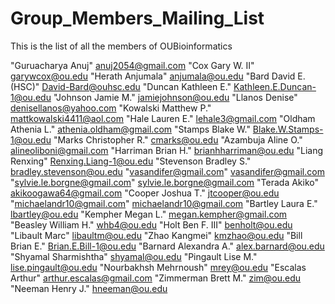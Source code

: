 # Group_Members_Mailing_List
This is the list of all the members of OUBioinformatics

"Guruacharya Anuj" anuj2054@gmail.com
"Cox Gary W. II" garywcox@ou.edu
"Herath Anjumala" anjumala@ou.edu
"Bard David E. (HSC)" David-Bard@ouhsc.edu
"Duncan Kathleen E." Kathleen.E.Duncan-1@ou.edu
"Johnson Jamie M." jamiejohnson@ou.edu
"Llanos Denise" denisellanos@yahoo.com
"Kowalski Matthew P." mattkowalski4411@aol.com
"Hale Lauren E." lehale3@gmail.com
"Oldham Athenia L." athenia.oldham@gmail.com
"Stamps Blake W." Blake.W.Stamps-1@ou.edu
"Marks Christopher R." cmarks@ou.edu
"Azambuja Aline O." alineoliboni@gmail.com
"Harriman Brian H." brianhharriman@ou.edu
"Liang Renxing" Renxing.Liang-1@ou.edu
"Stevenson Bradley S." bradley.stevenson@ou.edu
"vasandifer@gmail.com" vasandifer@gmail.com
"sylvie.le.borgne@gmail.com" sylvie.le.borgne@gmail.com
"Terada Akiko" akikoogawa64@gmail.com
"Cooper Joshua T." jtcooper@ou.edu
"michaelandr10@gmail.com" michaelandr10@gmail.com
"Bartley Laura E." lbartley@ou.edu
"Kempher Megan L." megan.kempher@gmail.com
"Beasley William H." whb4@ou.edu
"Holt Ben F. III" benholt@ou.edu
"Libault Marc" libaultm@ou.edu
"Zhao Kangmei" kmzhao@ou.edu
"Bill Brian E." Brian.E.Bill-1@ou.edu
"Barnard Alexandra A." alex.barnard@ou.edu
"Shyamal Sharmishtha" shyamal@ou.edu
"Pingault Lise M." lise.pingault@ou.edu
"Nourbakhsh Mehrnoush" mrey@ou.edu
"Escalas Arthur" arthur.escalas@gmail.com
"Zimmerman Brett M." zim@ou.edu
"Neeman Henry J." hneeman@ou.edu
